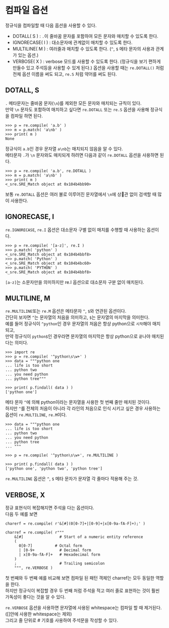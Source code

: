 # 컴파일 옵션
  
정규식을 컴파일할 때 다음 옵션을 사용할 수 있다.
- DOTALL( S )     : `.`이 줄바꿈 문자를 포함하여 모든 문자와 매치할 수 있도록 한다.
- IGNORECASE( I ) : 대소문자에 관계없이 매치할 수 있도록 한다.
- MULTILINE( M )  : 여러줄과 매치할 수 있도록 한다.         (`^`, `$` 메타 문자의 사용과 관계가 있는 옵션.)
- VERBOSE( X )    : verbose 모드를 사용할 수 있도록 한다.  (정규식을 보기 편하게 만들수 있고 주석등을 사용할 수 있게 된다.)
옵션을 사용할 때는 `re.DOTALL()` 처럼 전체 옵션 이름을 써도 되고, `re.S` 처럼 약어를 써도 된다.
  

## DOTALL, S
`.` 메타문자는 줄바꿈 문자(`\n`)를 제외한 모든 문자와 매치되는 규칙이 있다.  
만약 `\n` 문자도 포함하여 매치하고 싶다면 `re.DOTALL` 또는 `re.S` 옵션을 사용해 정규식을 컴파일 하면 된다.  
  
```
>>> p = re.compile( 'a.b' )
>>> m = p.match( 'a\nb' )
>>> print( m )
None
```
  
정규식이 `a.b`인 경우 문자열 `a\nb`는 매치되지 않음을 알 수 있다.  
메타문자 `.`가 `\n` 문자와도 매치되게 하려면 다음과 같이 `re.DOTALL` 옵션을 사용하면 된다.  
  
```
>>> p = re.compile( 'a.b', re.DOTALL )
>>> m = p.match( 'a\nb' )
>>> print( m )
<_sre.SRE_Match object at 0x104b4bb90>
```  
  
보통 `re.DOTALL` 옵션은 여러 불로 이루어진 문자열에서 `\n`에 상관 없이 검색할 때 많이 사용한다.  
  

## IGNORECASE, I
`re.IGNORECASE`, `re.I` 옵션은 대소문자 구별 없이 매치를 수행할 때 사용하는 옵션이다.  
  
```
>>> p = re.compile( '[a-z]', re.I )
>>> p.match( 'python' )
<_sre.SRE_Match object at 0x104b4bbf8>
>>> p.match( 'Python' )
<_sre.SRE_Match object at 0x104b4bc60>
>>> p.match( 'PYTHON' )
<_sre.SRE_Match object at 0x104b4bbf8>
```
  
`[a-z]`는 소문자만을 의미하지만 re.I 옵션으로 대소문자 구분 없이 매치된다.
  
## MULTILINE, M
`re.MULTILINE`또는 `re.M` 옵션은 메타문자 `^`, `$`와 연관된 옵션이다.  
간단히 보자면 `^`는 문자열의 처음을 의미하고, `$`는 문자열의 마지막을 의미한다.  
예를 들어 정규식이 `^python`인 경우 문자열의 처음은 항상 python으로 `시작`해야 매치되고,  
만약 정규식이 `python$`인 경우라면 문자열의 마지막은 항상 python으로 `끝`나야 매치된다는 의미다.  
  
```
>>> import re
>>> p = re.compile( '^python\s\w+' )
>>> data = """python one
... life is too short
... python two
... you need python
... python tree"""

>>> print( p.findall( data ) )
['python one']
```
  
메타 문자 `^`에 의해 python이라는 문자열을 사용한 첫 번째 줄만 매치된 것이다.  
하지만 `^`를 전체의 처음이 아니라 각 라인의 처음으로 인식 시키고 싶은 경우 사용하는 옵션이 `re.MULTILINE`, `re.M`이다.  
  
```
>>> data = """python one
... life is too short
... python two
... you need python
... python tree
... """

>>> p = re.compile( '^python\s\w+', re.MULTILINE )

>>> print( p.findall( data ) )
['python one', 'python two', 'python tree']
```
  
`re.MULTILINE` 옵션은 `^`, `$` 메타 문자가 문자열 각 줄마다 적용해 주는 것.
  
## VERBOSE, X
정규 표현식이 복잡해지면 주석을 다는 옵션이다.  
다음 두 예를 보면
```
charerf = re.compile( r'&[#](0[0-7]+|[0-9]+|x[0-9a-fA-F]+);' )
```
  
```
charref = re.compile( r"""
    &[#]                # Start of a numeric entity reference
    (
      0[0-7]          # Octal form
      | [0-9+           # Decimal form
      | x[0-9a-fA-F]+   # Hexadecimal form
    )
    ;                   # Trailing semicolon
    """, re.VERBOSE )
```
첫 번째와 두 번째 예를 비교해 보면 컴파일 된 패턴 객체인 charref는 모두 동일한 역할을 한다.  
하지만 정규식이 복잡할 경우 두 번째 처럼 주석을 적고 여러 줄로 표현하는 것이 훨씬 가독성이 좋다는 것을 알 수 있다.  
  
`re.VERBOSE` 옵션을 사용하면 문자열에 사용된 whitespace는 컴파일 할 때 제거된다. ([]안에 사용한 whitespace는 제외)  
그리고 줄 단위로 # 기호를 사용하여 주석문을 작성할 수 있다.